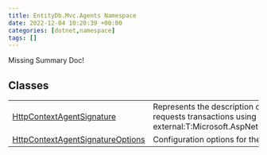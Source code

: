 ```yaml
---
title: EntityDb.Mvc.Agents Namespace
date: 2022-12-04 10:20:39 +00:00
categories: [dotnet,namespace]
tags: []
---
```


Missing Summary Doc!
## Classes
<table><tr><td><!--/posts/dotnet.entitydb.mvc.agents.httpcontextagentsignature--><a href='#'>HttpContextAgentSignature</a></td><td>
Represents the description of an agent who requests transactions using an
[see external:T:Microsoft.AspNetCore.Http.HttpContext].
</td></tr><tr><td><!--/posts/dotnet.entitydb.mvc.agents.httpcontextagentsignatureoptions--><a href='#'>HttpContextAgentSignatureOptions</a></td><td>
Configuration options for the Http Context agent.
</td></tr></table>

